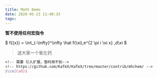 ```yaml
---
title: Math Demo
date: 2020-05-23 11:40:33
tags:
---
```


**暂不使用任何宏指令**


$
f({x}) = \int_{-\infty}^\infty
    \hat f(\xi)\,e^{2 \pi i \xi x}
    \,d\xi
$


> 送大家一个氧化钙 


```tex
<!-- 需要 引入扩展，暂时用不到-->
<!-- https://github.com/KaTeX/KaTeX/tree/master/contrib/mhchem/ -->
$\ce{CaO}$
```